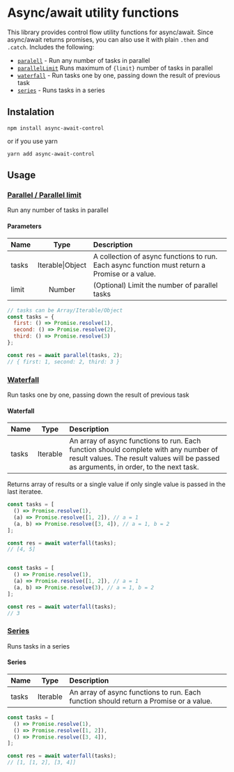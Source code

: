 # Async/await utility functions

This library provides control flow utility functions for async/await. Since async/await returns promises, you can also use it with plain `.then` and `.catch`.
Includes the following:

* [`paralell`](#parallel) - Run any number of tasks in parallel
* [`parallelLimit`](#parallel) Runs maximum of `{limit}` number of tasks in parallel
* [`waterfall`](#waterfall) - Run tasks one by one, passing down the result of previous task
* [`series`](#series) - Runs tasks in a series

## Instalation

`npm install async-await-control`

or if you use yarn

`yarn add async-await-control`

## Usage

### [Parallel / Parallel limit](#parallel)

Run any number of tasks in parallel

#### Parameters

| Name  |       Type       | Description                                                                                   |
| ----- | :--------------: | :-------------------------------------------------------------------------------------------- |
| tasks | Iterable\|Object | A collection of async functions to run. Each async function must return a Promise or a value. |
| limit |      Number      | (Optional) Limit the number of parallel tasks                                                 |

```javascript
// tasks can be Array/Iterable/Object
const tasks = {
  first: () => Promise.resolve(1),
  second: () => Promise.resolve(2),
  third: () => Promise.resolve(3)
};

const res = await parallel(tasks, 2);
// { first: 1, second: 2, third: 3 }
```

### [Waterfall](#waterfall)

Run tasks one by one, passing down the result of previous task

#### Waterfall

| Name  |   Type   | Description                                                                                                                                                                    |
| ----- | :------: | :----------------------------------------------------------------------------------------------------------------------------------------------------------------------------- |
| tasks | Iterable | An array of async functions to run. Each function should complete with any number of result values. The result values will be passed as arguments, in order, to the next task. |

Returns array of results or a single value if only single value is passed in the last iteratee.

```javascript
const tasks = [
  () => Promise.resolve(1),
  (a) => Promise.resolve([1, 2]), // a = 1
  (a, b) => Promise.resolve([3, 4]), // a = 1, b = 2
];

const res = await waterfall(tasks);
// [4, 5]


const tasks = [
  () => Promise.resolve(1),
  (a) => Promise.resolve([1, 2]), // a = 1
  (a, b) => Promise.resolve(3), // a = 1, b = 2
];

const res = await waterfall(tasks);
// 3
```

### [Series](#series)

Runs tasks in a series

#### Series

| Name  |   Type   | Description                                                                           |
| ----- | :------: | :------------------------------------------------------------------------------------ |
| tasks | Iterable | An array of async functions to run. Each function should return a Promise or a value. |

```javascript
const tasks = [
  () => Promise.resolve(1),
  () => Promise.resolve([1, 2]),
  () => Promise.resolve([3, 4]),
];

const res = await waterfall(tasks);
// [1, [1, 2], [3, 4]]
```
